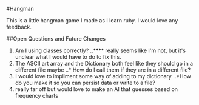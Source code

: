 #Hangman 

This is a little hangman game I made as I learn ruby. I would love any feedback. 

##Open Questions and Future Changes
1. Am I using classes correctly? 
..**** really seems like I'm not, but it's unclear what I would have to do to fix this. 
2. The ASCII art array and the Dictionary both feel like they should go in a different file maybe
..* How do I call them if they are in a different file? 
3. I would love to impliment some way of adding to my dictionary
..*How do you make it so you can persist data or write to a file?
4. really far off but would love to make an AI that guesses based on frequency charts


